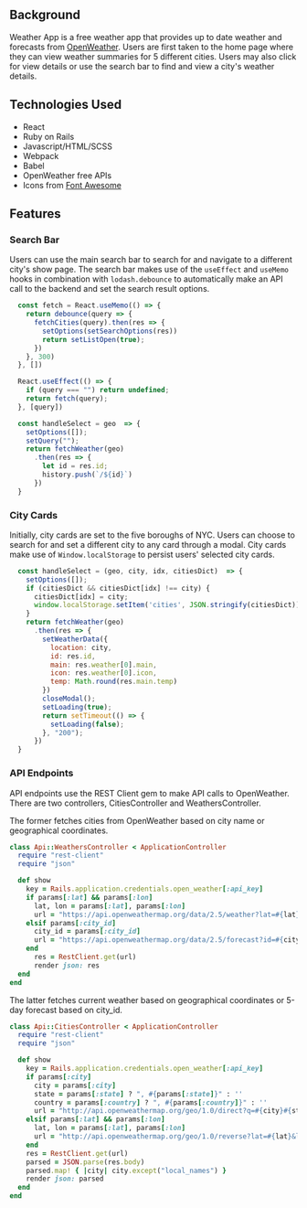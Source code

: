 ## Background

Weather App is a free weather app that provides up to date weather and forecasts from [OpenWeather](https://openweathermap.org/).
Users are first taken to the home page where they can view weather summaries for 5 different cities. Users may also click for view details or use the search bar to find and view a city's weather details.


## Technologies Used

- React
- Ruby on Rails
- Javascript/HTML/SCSS
- Webpack
- Babel
- OpenWeather free APIs
- Icons from [Font Awesome](https://fontawesome.com/)

## Features

### Search Bar

Users can use the main search bar to search for and navigate to a different city's show page. The search bar makes use of the `useEffect` and `useMemo` hooks in combination with `lodash.debounce` to automatically make an API call to the backend and set the search result options.

```js
  const fetch = React.useMemo(() => {
    return debounce(query => {
      fetchCities(query).then(res => {
        setOptions(setSearchOptions(res))
        return setListOpen(true);
      })
    }, 300)
  }, [])

  React.useEffect(() => {
    if (query === "") return undefined;
    return fetch(query);
  }, [query])

  const handleSelect = geo  => {
    setOptions([]);
    setQuery("");
    return fetchWeather(geo)
      .then(res => {
        let id = res.id;
        history.push(`/${id}`)
      })
  }
```

### City Cards

Initially, city cards are set to the five boroughs of NYC. Users can choose to search for and set a different city to any card through a modal. City cards make use of `Window.localStorage` to persist users' selected city cards. 

```js
  const handleSelect = (geo, city, idx, citiesDict)  => {
    setOptions([]);
    if (citiesDict && citiesDict[idx] !== city) {
      citiesDict[idx] = city;
      window.localStorage.setItem('cities', JSON.stringify(citiesDict));
    }
    return fetchWeather(geo)
      .then(res => {
        setWeatherData({
          location: city,
          id: res.id,
          main: res.weather[0].main,
          icon: res.weather[0].icon,
          temp: Math.round(res.main.temp)
        })
        closeModal();
        setLoading(true);
        return setTimeout(() => {
          setLoading(false);
        }, "200");
      })
  }
```

### API Endpoints

API endpoints use the REST Client gem to make API calls to OpenWeather. There are two controllers, CitiesController and WeathersController. 

The former fetches cities from OpenWeather based on city name or geographical coordinates.

```rb
class Api::WeathersController < ApplicationController
  require "rest-client"
  require "json"

  def show
    key = Rails.application.credentials.open_weather[:api_key]
    if params[:lat] && params[:lon]
      lat, lon = params[:lat], params[:lon]
      url = "https://api.openweathermap.org/data/2.5/weather?lat=#{lat}&lon=#{lon}&units=imperial&appid=#{key}"
    elsif params[:city_id]
      city_id = params[:city_id]
      url = "https://api.openweathermap.org/data/2.5/forecast?id=#{city_id}&units=imperial&appid=#{key}"
    end
      res = RestClient.get(url)
      render json: res
  end
end
```

The latter fetches current weather based on geographical coordinates or 5-day forecast based on city_id.

```rb
class Api::CitiesController < ApplicationController
  require "rest-client"
  require "json"

  def show
    key = Rails.application.credentials.open_weather[:api_key]
    if params[:city]
      city = params[:city]
      state = params[:state] ? ", #{params[:state]}" : ''
      country = params[:country] ? ", #{params[:country]}" : ''
      url = "http://api.openweathermap.org/geo/1.0/direct?q=#{city}#{state}#{country}&limit=5&appid=#{key}"
    elsif params[:lat] && params[:lon]
      lat, lon = params[:lat], params[:lon]
      url = "http://api.openweathermap.org/geo/1.0/reverse?lat=#{lat}&lon=#{lon}&limit=5&appid=#{key}"
    end
    res = RestClient.get(url)
    parsed = JSON.parse(res.body)
    parsed.map! { |city| city.except("local_names") }
    render json: parsed
  end
end
```